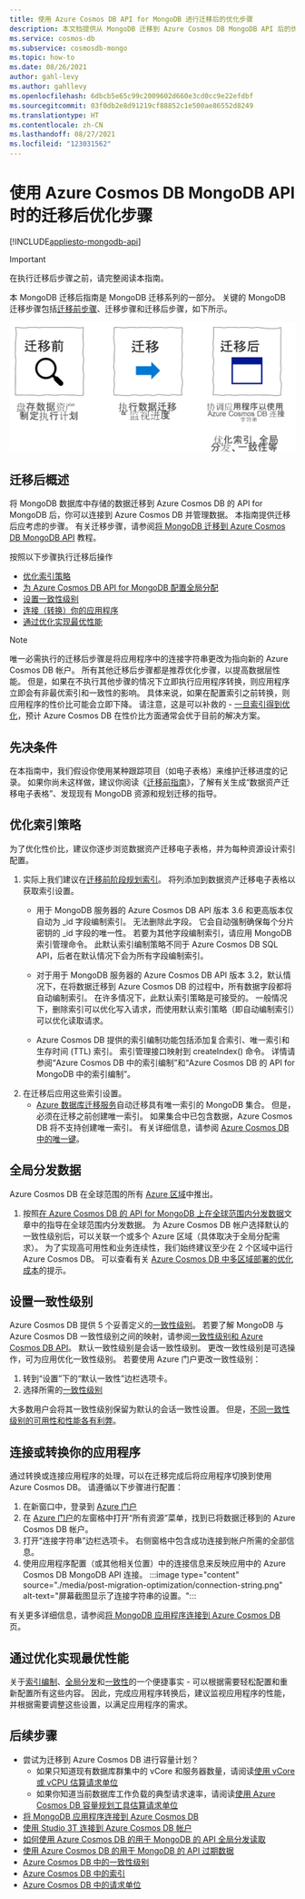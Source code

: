 ```yaml
---
title: 使用 Azure Cosmos DB API for MongoDB 进行迁移后的优化步骤
description: 本文档提供从 MongoDB 迁移到 Azure Cosmos DB MongoDB API 后的优化方法。
ms.service: cosmos-db
ms.subservice: cosmosdb-mongo
ms.topic: how-to
ms.date: 08/26/2021
author: gahl-levy
ms.author: gahllevy
ms.openlocfilehash: 6dbcb5e65c99c2009602d660e3cd0cc9e22efdbf
ms.sourcegitcommit: 03f0db2e8d91219cf88852c1e500ae86552d8249
ms.translationtype: HT
ms.contentlocale: zh-CN
ms.lasthandoff: 08/27/2021
ms.locfileid: "123031562"
---
```

# <a name="post-migration-optimization-steps-when-using-azure-cosmos-dbs-api-for-mongodb"></a>使用 Azure Cosmos DB MongoDB API 时的迁移后优化步骤
[!INCLUDE[appliesto-mongodb-api](../includes/appliesto-mongodb-api.md)]

> [!IMPORTANT]  
> 在执行迁移后步骤之前，请完整阅读本指南。
>

本 MongoDB 迁移后指南是 MongoDB 迁移系列的一部分。 关键的 MongoDB 迁移步骤包括[迁移前步骤](pre-migration-steps.md)、迁移步骤和迁移后步骤，如下所示。

![迁移步骤示意图。](./media/pre-migration-steps/overall-migration-steps.png)

## <a name="overview-of-post-migration"></a>迁移后概述

将 MongoDB 数据库中存储的数据迁移到 Azure Cosmos DB 的 API for MongoDB 后，你可以连接到 Azure Cosmos DB 并管理数据。 本指南提供迁移后应考虑的步骤。 有关迁移步骤，请参阅[将 MongoDB 迁移到 Azure Cosmos DB MongoDB API](../../dms/tutorial-mongodb-cosmos-db.md) 教程。

按照以下步骤执行迁移后操作

- [优化索引策略](#optimize-the-indexing-policy)
- [为 Azure Cosmos DB API for MongoDB 配置全局分配](#globally-distribute-your-data)
- [设置一致性级别](#set-consistency-level)
- [连接（转换）你的应用程序](#connect-or-cutover-your-application)
- [通过优化实现最优性能](#tune-for-optimal-performance)

> [!NOTE]
> 唯一必需执行的迁移后步骤是将应用程序中的连接字符串更改为指向新的 Azure Cosmos DB 帐户。 所有其他迁移后步骤都是推荐优化步骤，以提高数据层性能。 但是，如果在不执行其他步骤的情况下立即执行应用程序转换，则应用程序立即会有非最优索引和一致性的影响。 具体来说，如果在配置索引之前转换，则应用程序的性价比可能会立即下降。 请注意，这是可以补救的 - [一旦索引得到优化](#optimize-the-indexing-policy)，预计 Azure Cosmos DB 在性价比方面通常会优于目前的解决方案。
>

## <a name="pre-requisites"></a>先决条件

在本指南中，我们假设你使用某种跟踪项目（如电子表格）来维护迁移进度的记录。 如果你尚未这样做，建议你阅读《[迁移前指南](pre-migration-steps.md)》，了解有关生成“数据资产迁移电子表格”、发现现有 MongoDB 资源和规划迁移的指导。

## <a name="optimize-the-indexing-policy"></a>优化索引策略

为了优化性价比，建议你逐步浏览数据资产迁移电子表格，并为每种资源设计索引配置。 
1. 实际上我们建议在[迁移前阶段规划索引](pre-migration-steps.md#post-migration)。 将列添加到数据资产迁移电子表格以获取索引设置。 
   * 用于 MongoDB 服务器的 Azure Cosmos DB API 版本 3.6 和更高版本仅自动为 _id 字段编制索引。 无法删除此字段。 它会自动强制确保每个分片密钥的 _id 字段的唯一性。 若要为其他字段编制索引，请应用 MongoDB 索引管理命令。 此默认索引编制策略不同于 Azure Cosmos DB SQL API，后者在默认情况下会为所有字段编制索引。

   * 对于用于 MongoDB 服务器的 Azure Cosmos DB API 版本 3.2，默认情况下，在将数据迁移到 Azure Cosmos DB 的过程中，所有数据字段都将自动编制索引。 在许多情况下，此默认索引策略是可接受的。 一般情况下，删除索引可以优化写入请求，而使用默认索引策略（即自动编制索引）可以优化读取请求。

   * Azure Cosmos DB 提供的索引编制功能包括添加复合索引、唯一索引和生存时间 (TTL) 索引。 索引管理接口映射到 createIndex() 命令。 详情请参阅“Azure Cosmos DB 中的索引编制”和“Azure Cosmos DB 的 API for MongoDB 中的索引编制”。
2. 在迁移后应用这些索引设置。
   * [Azure 数据库迁移服务](../../dms/tutorial-mongodb-cosmos-db.md)自动迁移具有唯一索引的 MongoDB 集合。 但是，必须在迁移之前创建唯一索引。 如果集合中已包含数据，Azure Cosmos DB 将不支持创建唯一索引。 有关详细信息，请参阅 [Azure Cosmos DB 中的唯一键](../unique-keys.md)。

## <a name="globally-distribute-your-data"></a>全局分发数据

Azure Cosmos DB 在全球范围的所有 [Azure 区域](https://azure.microsoft.com/regions/#services)中推出。 
1. 按照[在 Azure Cosmos DB 的 API for MongoDB 上在全球范围内分发数据](tutorial-global-distribution-mongodb.md)文章中的指导在全球范围内分发数据。 为 Azure Cosmos DB 帐户选择默认的一致性级别后，可以关联一个或多个 Azure 区域（具体取决于全局分配需求）。 为了实现高可用性和业务连续性，我们始终建议至少在 2 个区域中运行 Azure Cosmos DB。 可以查看有关 [Azure Cosmos DB 中多区域部署的优化成本](../optimize-cost-regions.md)的提示。

## <a name="set-consistency-level"></a>设置一致性级别

Azure Cosmos DB 提供 5 个妥善定义的[一致性级别](../consistency-levels.md)。 若要了解 MongoDB 与 Azure Cosmos DB 一致性级别之间的映射，请参阅[一致性级别和 Azure Cosmos DB API](../consistency-levels.md)。 默认一致性级别是会话一致性级别。 更改一致性级别是可选操作，可为应用优化一致性级别。 若要使用 Azure 门户更改一致性级别：

1. 转到“设置”下的“默认一致性”边栏选项卡。 
2. 选择所需的[一致性级别](../consistency-levels.md)

大多数用户会将其一致性级别保留为默认的会话一致性设置。 但是，[不同一致性级别的可用性和性能各有利弊](../consistency-levels.md)。

## <a name="connect-or-cutover-your-application"></a>连接或转换你的应用程序

通过转换或连接应用程序的处理，可以在迁移完成后将应用程序切换到使用 Azure Cosmos DB。 请遵循以下步骤进行配置：

1. 在新窗口中，登录到 [Azure 门户](https://www.portal.azure.com/)
2. 在 [Azure 门户](https://www.portal.azure.com/)的左窗格中打开“所有资源”菜单，找到已将数据迁移到的 Azure Cosmos DB 帐户。 
3. 打开“连接字符串”边栏选项卡。  右侧窗格中包含成功连接到帐户所需的全部信息。
4. 使用应用程序配置（或其他相关位置）中的连接信息来反映应用中的 Azure Cosmos DB MongoDB API 连接。
:::image type="content" source="./media/post-migration-optimization/connection-string.png" alt-text="屏幕截图显示了连接字符串的设置。":::

有关更多详细信息，请参阅[将 MongoDB 应用程序连接到 Azure Cosmos DB](connect-mongodb-account.md) 页。

## <a name="tune-for-optimal-performance"></a>通过优化实现最优性能

关于[索引编制](#optimize-the-indexing-policy)、[全局分发](#globally-distribute-your-data)和[一致性](#set-consistency-level)的一个便捷事实 - 可以根据需要轻松配置和重新配置所有这些内容。 因此，完成应用程序转换后，建议监视应用程序的性能，并根据需要调整这些设置，以满足应用程序的需求。

## <a name="next-steps"></a>后续步骤

* 尝试为迁移到 Azure Cosmos DB 进行容量计划？
    * 如果只知道现有数据库群集中的 vCore 和服务器数量，请阅读[使用 vCore 或 vCPU 估算请求单位](../convert-vcore-to-request-unit.md) 
    * 如果你知道当前数据库工作负载的典型请求速率，请阅读[使用 Azure Cosmos DB 容量规划工具估算请求单位](estimate-ru-capacity-planner.md)
* [将 MongoDB 应用程序连接到 Azure Cosmos DB](connect-mongodb-account.md)
* [使用 Studio 3T 连接到 Azure Cosmos DB 帐户](connect-using-mongochef.md)
* [如何使用 Azure Cosmos DB 的用于 MongoDB 的 API 全局分发读取](readpreference-global-distribution.md)
* [使用 Azure Cosmos DB 的用于 MongoDB 的 API 过期数据](mongodb-time-to-live.md)
* [Azure Cosmos DB 中的一致性级别](../consistency-levels.md)
* [Azure Cosmos DB 中的索引](../index-overview.md)
* [Azure Cosmos DB 中的请求单位](../request-units.md)